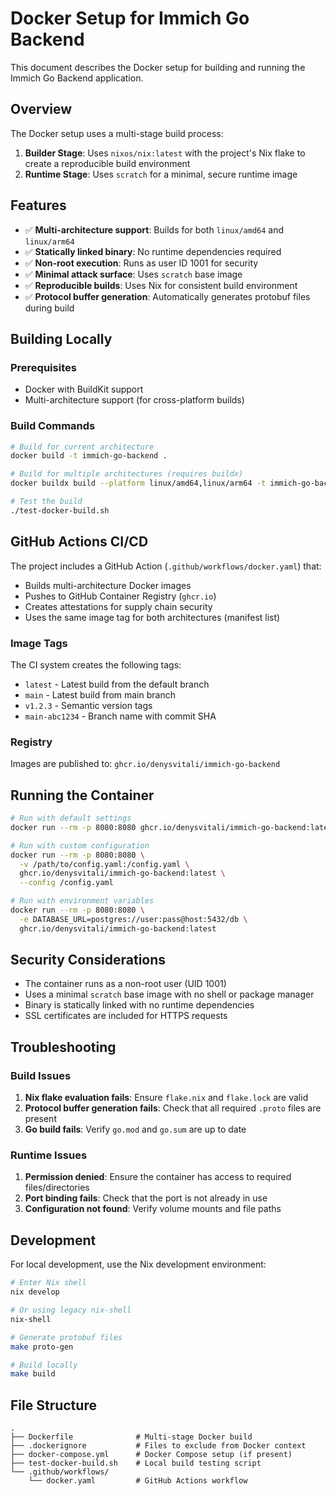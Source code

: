 # Docker Setup for Immich Go Backend

This document describes the Docker setup for building and running the Immich Go Backend application.

## Overview

The Docker setup uses a multi-stage build process:

1. **Builder Stage**: Uses `nixos/nix:latest` with the project's Nix flake to create a reproducible build environment
2. **Runtime Stage**: Uses `scratch` for a minimal, secure runtime image

## Features

- ✅ **Multi-architecture support**: Builds for both `linux/amd64` and `linux/arm64`
- ✅ **Statically linked binary**: No runtime dependencies required
- ✅ **Non-root execution**: Runs as user ID 1001 for security
- ✅ **Minimal attack surface**: Uses `scratch` base image
- ✅ **Reproducible builds**: Uses Nix for consistent build environment
- ✅ **Protocol buffer generation**: Automatically generates protobuf files during build

## Building Locally

### Prerequisites

- Docker with BuildKit support
- Multi-architecture support (for cross-platform builds)

### Build Commands

```bash
# Build for current architecture
docker build -t immich-go-backend .

# Build for multiple architectures (requires buildx)
docker buildx build --platform linux/amd64,linux/arm64 -t immich-go-backend .

# Test the build
./test-docker-build.sh
```

## GitHub Actions CI/CD

The project includes a GitHub Action (`.github/workflows/docker.yaml`) that:

- Builds multi-architecture Docker images
- Pushes to GitHub Container Registry (`ghcr.io`)
- Creates attestations for supply chain security
- Uses the same image tag for both architectures (manifest list)

### Image Tags

The CI system creates the following tags:

- `latest` - Latest build from the default branch
- `main` - Latest build from main branch
- `v1.2.3` - Semantic version tags
- `main-abc1234` - Branch name with commit SHA

### Registry

Images are published to: `ghcr.io/denysvitali/immich-go-backend`

## Running the Container

```bash
# Run with default settings
docker run --rm -p 8080:8080 ghcr.io/denysvitali/immich-go-backend:latest

# Run with custom configuration
docker run --rm -p 8080:8080 \
  -v /path/to/config.yaml:/config.yaml \
  ghcr.io/denysvitali/immich-go-backend:latest \
  --config /config.yaml

# Run with environment variables
docker run --rm -p 8080:8080 \
  -e DATABASE_URL=postgres://user:pass@host:5432/db \
  ghcr.io/denysvitali/immich-go-backend:latest
```

## Security Considerations

- The container runs as a non-root user (UID 1001)
- Uses a minimal `scratch` base image with no shell or package manager
- Binary is statically linked with no runtime dependencies
- SSL certificates are included for HTTPS requests

## Troubleshooting

### Build Issues

1. **Nix flake evaluation fails**: Ensure `flake.nix` and `flake.lock` are valid
2. **Protocol buffer generation fails**: Check that all required `.proto` files are present
3. **Go build fails**: Verify `go.mod` and `go.sum` are up to date

### Runtime Issues

1. **Permission denied**: Ensure the container has access to required files/directories
2. **Port binding fails**: Check that the port is not already in use
3. **Configuration not found**: Verify volume mounts and file paths

## Development

For local development, use the Nix development environment:

```bash
# Enter Nix shell
nix develop

# Or using legacy nix-shell
nix-shell

# Generate protobuf files
make proto-gen

# Build locally
make build
```

## File Structure

```
.
├── Dockerfile              # Multi-stage Docker build
├── .dockerignore           # Files to exclude from Docker context
├── docker-compose.yml      # Docker Compose setup (if present)
├── test-docker-build.sh    # Local build testing script
└── .github/workflows/
    └── docker.yaml         # GitHub Actions workflow
```